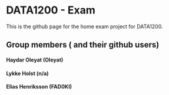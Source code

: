 # DATA1200 - Exam
This is the github page for the home exam project for DATA1200.
## Group members ( and their github users)

#### Haydar Oleyat (Oleyat)
#### Lykke Holst (n/a)
#### Elias Henriksson (FAD0KI)
